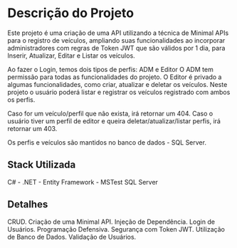 # Descrição do Projeto

Este projeto é uma criação de uma API utilizando a técnica de Minimal APIs
para o registro de veículos, ampliando suas funcionalidades ao incorporar administradores com regras de Token JWT que são válidos por 1 dia, para Inserir, Atualizar, Editar e Listar os veículos.

Ao fazer o Login, temos dois tipos de perfis: ADM e Editor
O ADM tem permissão para todas as funcionalidades do projeto.
O Editor é privado a algumas funcionalidades, como criar, atualizar e deletar os veículos.
Neste projeto o usuário poderá listar e registrar os veículos registrado com ambos os perfis.

Caso for um veículo/perfil que não exista, irá retornar um 404.
Caso o usuário tiver um perfil de editor e queira deletar/atualizar/listar perfis, irá retornar um 403.

Os perfis e veículos são mantidos no banco de dados - SQL Server.

## Stack Utilizada

C# - .NET - Entity Framework - MSTest
SQL Server

## Detalhes

CRUD.
Criação de uma Minimal API.
Injeção de Dependência.
Login de Usuários.
Programação Defensiva.
Segurança com Token JWT.
Utilização de Banco de Dados.
Validação de Usuários.